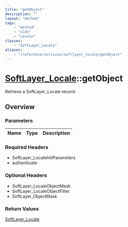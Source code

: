 ```yaml
---
title: "getObject"
description: ""
layout: "method"
tags:
    - "method"
    - "sldn"
    - "Locale"
classes:
    - "SoftLayer_Locale"
aliases:
    - "/reference/services/softlayer_locale/getObject"
---
```

# [SoftLayer_Locale](/reference/services/SoftLayer_Locale)::getObject

Retrieve a SoftLayer_Locale record.


## Overview 


### Parameters 
|Name | Type | Description |
| --- | --- | --- |


### Required Headers
* SoftLayer_LocaleInitParameters
* authenticate

### Optional Headers
* SoftLayer_LocaleObjectMask
* SoftLayer_LocaleObjectFilter
* SoftLayer_ObjectMask

### Return Values
<a href='/reference/datatypes/SoftLayer_Locale'>SoftLayer_Locale </a>

